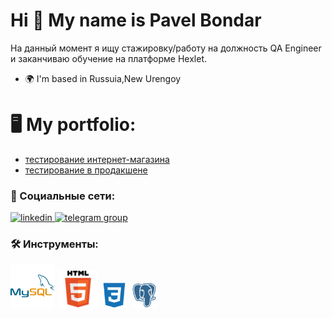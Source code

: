 Hi 👋 My name is Pavel Bondar
=============================

На данный момент я ищу стажировку/работу на должность QA Engineer и заканчиваю обучение на платформе Hexlet.

* 🌍  I'm based in Russuia,New Urengoy

🖥️  My portfolio:
=============================
* [тестирование интернет-магазина](http://https://github.com/ZipZipper/qa-engineer-project-84)
* [тестирование в продакшене](https://github.com/ZipZipper/qa-engineer-project-85)

### 🤝 Социальные сети:

  <div id="badges">
    <a href="https://www.linkedin.com/in/pavel-bondar/" target="_blank">
      <img src="https://cdn-icons-png.flaticon.com/512/2504/2504799.png" width="40" height="40" alt="linkedin" />
    </a>
    <a href="https://t.me/dod_mark" target="_blank">
      <img src="https://cdn-icons-png.flaticon.com/512/2111/2111646.png" width="40" height="40" alt="telegram group" />
    </a>
  </div>


### 🛠 Инструменты:

<div>
  <img src="https://github.com/devicons/devicon/blob/master/icons/mysql/mysql-original-wordmark.svg" title="MySQL" alt="MySQL" width="70" height="70"/>&nbsp;
  <img src="https://github.com/devicons/devicon/blob/master/icons/html5/html5-original-wordmark.svg" title="HTML5" alt="HTML5" width="60" height="60"/>&nbsp;
  <img src="https://github.com/devicons/devicon/blob/master/icons/css3/css3-plain.svg" title="css3" alt="css3" width="40" height="40"/>&nbsp;
  <img src="https://github.com/devicons/devicon/blob/master/icons/postgresql/postgresql-plain.svg" title="postgresql" alt="postgresql" width="40" height="40"/>&nbsp;
</div>

